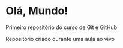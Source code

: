 # Olá, Mundo!

Primeiro repositório do curso de Git e GitHub

Repositório criado durante uma aula ao vivo
